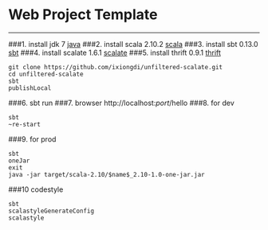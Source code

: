 # Web Project Template

---

###1. install jdk 7
[java](http://www.oracle.com/technetwork/java/javase/downloads/index.html)
###2. install scala 2.10.2
[scala](http://www.scala-lang.org/download/)
###3. install sbt 0.13.0
[sbt](http://www.scala-sbt.org/release/docs/Getting-Started/Setup.html)
###4. install scalate 1.6.1
[scalate](http://scalate.fusesource.org/download.html)
###5. install thrift 0.9.1
[thrift](http://thrift.apache.org/download/)
```
git clone https://github.com/ixiongdi/unfiltered-scalate.git  
cd unfiltered-scalate  
sbt
publishLocal
```
###6. sbt run
###7. browser http://localhost:$port$/hello
###8. for dev
```
sbt  
~re-start
```
###9. for prod
```
sbt  
oneJar  
exit  
java -jar target/scala-2.10/$name$_2.10-1.0-one-jar.jar
```
###10 codestyle
```
sbt
scalastyleGenerateConfig
scalastyle
```
